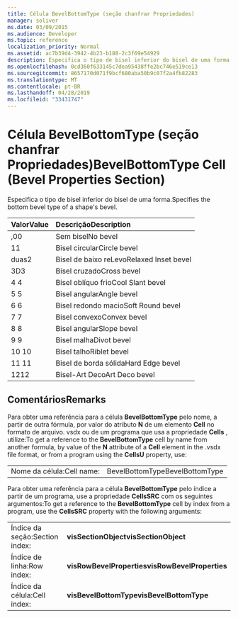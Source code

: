 ```yaml
---
title: Célula BevelBottomType (seção chanfrar Propriedades)
manager: soliver
ms.date: 03/09/2015
ms.audience: Developer
ms.topic: reference
localization_priority: Normal
ms.assetid: ac7b39d4-3942-4b23-b188-2c3f69e54929
description: Especifica o tipo de bisel inferior do bisel de uma forma.
ms.openlocfilehash: 0cd360f633145c7dea95438ffe2bc746e519ce13
ms.sourcegitcommit: 8657170d071f9bcf680aba50b9c07f2a4fb82283
ms.translationtype: MT
ms.contentlocale: pt-BR
ms.lasthandoff: 04/28/2019
ms.locfileid: "33431747"
---
```

# <a name="bevelbottomtype-cell-bevel-properties-section"></a><span data-ttu-id="ea2c8-103">Célula BevelBottomType (seção chanfrar Propriedades)</span><span class="sxs-lookup"><span data-stu-id="ea2c8-103">BevelBottomType Cell (Bevel Properties Section)</span></span>

<span data-ttu-id="ea2c8-104">Especifica o tipo de bisel inferior do bisel de uma forma.</span><span class="sxs-lookup"><span data-stu-id="ea2c8-104">Specifies the bottom bevel type of a shape's bevel.</span></span>
  
|<span data-ttu-id="ea2c8-105">**Valor**</span><span class="sxs-lookup"><span data-stu-id="ea2c8-105">**Value**</span></span>|<span data-ttu-id="ea2c8-106">**Descrição**</span><span class="sxs-lookup"><span data-stu-id="ea2c8-106">**Description**</span></span>|
|:-----|:-----|
|<span data-ttu-id="ea2c8-107">,0</span><span class="sxs-lookup"><span data-stu-id="ea2c8-107">0</span></span>  <br/> |<span data-ttu-id="ea2c8-108">Sem bisel</span><span class="sxs-lookup"><span data-stu-id="ea2c8-108">No bevel</span></span>  <br/> |
|<span data-ttu-id="ea2c8-109">1</span><span class="sxs-lookup"><span data-stu-id="ea2c8-109">1</span></span>  <br/> |<span data-ttu-id="ea2c8-110">Bisel circular</span><span class="sxs-lookup"><span data-stu-id="ea2c8-110">Circle bevel</span></span>  <br/> |
|<span data-ttu-id="ea2c8-111">duas</span><span class="sxs-lookup"><span data-stu-id="ea2c8-111">2</span></span>  <br/> |<span data-ttu-id="ea2c8-112">Bisel de baixo reLevo</span><span class="sxs-lookup"><span data-stu-id="ea2c8-112">Relaxed Inset bevel</span></span>  <br/> |
|<span data-ttu-id="ea2c8-113">3D</span><span class="sxs-lookup"><span data-stu-id="ea2c8-113">3</span></span>  <br/> |<span data-ttu-id="ea2c8-114">Bisel cruzado</span><span class="sxs-lookup"><span data-stu-id="ea2c8-114">Cross bevel</span></span>  <br/> |
|<span data-ttu-id="ea2c8-115">4 </span><span class="sxs-lookup"><span data-stu-id="ea2c8-115">4</span></span>  <br/> |<span data-ttu-id="ea2c8-116">Bisel oblíquo frio</span><span class="sxs-lookup"><span data-stu-id="ea2c8-116">Cool Slant bevel</span></span>  <br/> |
|<span data-ttu-id="ea2c8-117">5 </span><span class="sxs-lookup"><span data-stu-id="ea2c8-117">5</span></span>  <br/> |<span data-ttu-id="ea2c8-118">Bisel angular</span><span class="sxs-lookup"><span data-stu-id="ea2c8-118">Angle bevel</span></span>  <br/> |
|<span data-ttu-id="ea2c8-119">6 </span><span class="sxs-lookup"><span data-stu-id="ea2c8-119">6</span></span>  <br/> |<span data-ttu-id="ea2c8-120">Bisel redondo macio</span><span class="sxs-lookup"><span data-stu-id="ea2c8-120">Soft Round bevel</span></span>  <br/> |
|<span data-ttu-id="ea2c8-121">7 </span><span class="sxs-lookup"><span data-stu-id="ea2c8-121">7</span></span>  <br/> |<span data-ttu-id="ea2c8-122">Bisel convexo</span><span class="sxs-lookup"><span data-stu-id="ea2c8-122">Convex bevel</span></span>  <br/> |
|<span data-ttu-id="ea2c8-123">8 </span><span class="sxs-lookup"><span data-stu-id="ea2c8-123">8</span></span>  <br/> |<span data-ttu-id="ea2c8-124">Bisel angular</span><span class="sxs-lookup"><span data-stu-id="ea2c8-124">Slope bevel</span></span>  <br/> |
|<span data-ttu-id="ea2c8-125">9 </span><span class="sxs-lookup"><span data-stu-id="ea2c8-125">9</span></span>  <br/> |<span data-ttu-id="ea2c8-126">Bisel malha</span><span class="sxs-lookup"><span data-stu-id="ea2c8-126">Divot bevel</span></span>  <br/> |
|<span data-ttu-id="ea2c8-127">10 </span><span class="sxs-lookup"><span data-stu-id="ea2c8-127">10</span></span>  <br/> |<span data-ttu-id="ea2c8-128">Bisel talho</span><span class="sxs-lookup"><span data-stu-id="ea2c8-128">Riblet bevel</span></span>  <br/> |
|<span data-ttu-id="ea2c8-129">11 </span><span class="sxs-lookup"><span data-stu-id="ea2c8-129">11</span></span>  <br/> |<span data-ttu-id="ea2c8-130">Bisel de borda sólida</span><span class="sxs-lookup"><span data-stu-id="ea2c8-130">Hard Edge bevel</span></span>  <br/> |
|<span data-ttu-id="ea2c8-131">12</span><span class="sxs-lookup"><span data-stu-id="ea2c8-131">12</span></span>  <br/> |<span data-ttu-id="ea2c8-132">Bisel-Art Deco</span><span class="sxs-lookup"><span data-stu-id="ea2c8-132">Art Deco bevel</span></span>  <br/> |
   
## <a name="remarks"></a><span data-ttu-id="ea2c8-133">Comentários</span><span class="sxs-lookup"><span data-stu-id="ea2c8-133">Remarks</span></span>

<span data-ttu-id="ea2c8-134">Para obter uma referência para a célula **BevelBottomType** pelo nome, a partir de outra fórmula, por valor do atributo **N** de um elemento **Cell** no formato de arquivo. vsdx ou de um programa que usa a propriedade **Cells** , utilize:</span><span class="sxs-lookup"><span data-stu-id="ea2c8-134">To get a reference to the **BevelBottomType** cell by name from another formula, by value of the **N** attribute of a **Cell** element in the .vsdx file format, or from a program using the **CellsU** property, use:</span></span> 
  
|||
|:-----|:-----|
| <span data-ttu-id="ea2c8-135">Nome da célula:</span><span class="sxs-lookup"><span data-stu-id="ea2c8-135">Cell name:</span></span>  <br/> | <span data-ttu-id="ea2c8-136">BevelBottomType</span><span class="sxs-lookup"><span data-stu-id="ea2c8-136">BevelBottomType</span></span>  <br/> |
   
<span data-ttu-id="ea2c8-137">Para obter uma referência para a célula **BevelBottomType** pelo índice a partir de um programa, use a propriedade **CellsSRC** com os seguintes argumentos:</span><span class="sxs-lookup"><span data-stu-id="ea2c8-137">To get a reference to the **BevelBottomType** cell by index from a program, use the **CellsSRC** property with the following arguments:</span></span> 
  
|||
|:-----|:-----|
| <span data-ttu-id="ea2c8-138">Índice da seção:</span><span class="sxs-lookup"><span data-stu-id="ea2c8-138">Section index:</span></span>  <br/> |<span data-ttu-id="ea2c8-139">**visSectionObject**</span><span class="sxs-lookup"><span data-stu-id="ea2c8-139">**visSectionObject**</span></span> <br/> |
| <span data-ttu-id="ea2c8-140">Índice de linha:</span><span class="sxs-lookup"><span data-stu-id="ea2c8-140">Row index:</span></span>  <br/> |<span data-ttu-id="ea2c8-141">**visRowBevelProperties**</span><span class="sxs-lookup"><span data-stu-id="ea2c8-141">**visRowBevelProperties**</span></span> <br/> |
| <span data-ttu-id="ea2c8-142">Índice da célula:</span><span class="sxs-lookup"><span data-stu-id="ea2c8-142">Cell index:</span></span>  <br/> |<span data-ttu-id="ea2c8-143">**visBevelBottomType**</span><span class="sxs-lookup"><span data-stu-id="ea2c8-143">**visBevelBottomType**</span></span> <br/> |
   

